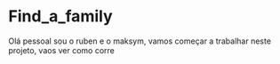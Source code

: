 # Find_a_family
Olá pessoal sou o ruben e o maksym, vamos começar a trabalhar neste projeto, vaos ver como corre
